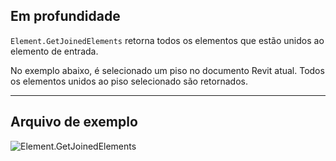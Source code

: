 ## Em profundidade
`Element.GetJoinedElements` retorna todos os elementos que estão unidos ao elemento de entrada.

No exemplo abaixo, é selecionado um piso no documento Revit atual. Todos os elementos unidos ao piso selecionado são retornados.
___
## Arquivo de exemplo

![Element.GetJoinedElements](./Revit.Elements.Element.GetJoinedElements_img.jpg)
